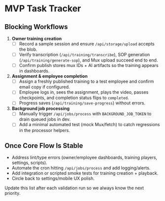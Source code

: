 # MVP Task Tracker

## Blocking Workflows
1. **Owner training creation**
   - [ ] Record a sample session and ensure `/api/storage/upload` accepts the blob.
   - [ ] Verify transcription (`/api/training/transcribe`), SOP generation (`/api/training/generate-sop`), and Mux upload succeed end to end.
   - [ ] Confirm publish stores mux IDs + AI artifacts so the training appears in dashboards.

2. **Assignment & employee completion**
   - [ ] Assign a freshly published training to a test employee and confirm email copy if configured.
   - [ ] Employee logs in, sees the assignment, plays the video, passes checkpoints, and completion status flips to `completed`.
   - [ ] Progress saves (`/api/training/save-progress`) without errors.

3. **Background job processing**
   - [ ] Manually trigger `/api/jobs/process` with `BACKGROUND_JOB_TOKEN` to drain queued jobs in dev.
   - [ ] Add a minimal automated test (mock Mux/fetch) to catch regressions in the processor helpers.

## Once Core Flow Is Stable
- Address lint/type errors (owner/employee dashboards, training players, settings, scripts).
- Automate the cron hitting `/api/jobs/process` and add logging/alerts.
- Add integration or scripted smoke tests for training creation + playback.
- Circle back to settings/mobile UX polish.

Update this list after each validation run so we always know the next priority.
